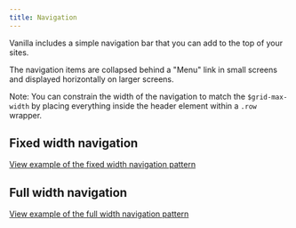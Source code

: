 ```yaml
---
title: Navigation
---
```


Vanilla includes a simple navigation bar that you can add to the top of your
sites.

The navigation items are collapsed behind a "Menu" link in small screens and
displayed horizontally on larger screens.

Note: You can constrain the width of the navigation to match the
`$grid-max-width` by placing everything inside the header element within a
`.row` wrapper.

## Fixed width navigation

<a href="https://vanilla-framework.github.io/vanilla-framework/examples/patterns/navigation/fixed-width/"
    class="js-example">
    View example of the fixed width navigation pattern
</a>

## Full width navigation

<a href="https://vanilla-framework.github.io/vanilla-framework/examples/patterns/navigation/full-width/"
    class="js-example">
    View example of the full width navigation pattern
</a>
